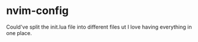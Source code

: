 # nvim-config
Could've split the init.lua file into different files ut I love having everything in one place.
